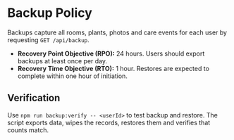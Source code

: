 # Backup Policy

Backups capture all rooms, plants, photos and care events for each user by requesting `GET /api/backup`.

- **Recovery Point Objective (RPO):** 24 hours. Users should export backups at least once per day.
- **Recovery Time Objective (RTO):** 1 hour. Restores are expected to complete within one hour of initiation.

## Verification

Use `npm run backup:verify -- <userId>` to test backup and restore. The script exports data, wipes the records, restores them and verifies that counts match.
